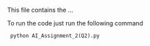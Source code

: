 This file contains the ...






To run the code just run the following command
```
 python AI_Assignment_2(Q2).py
```
